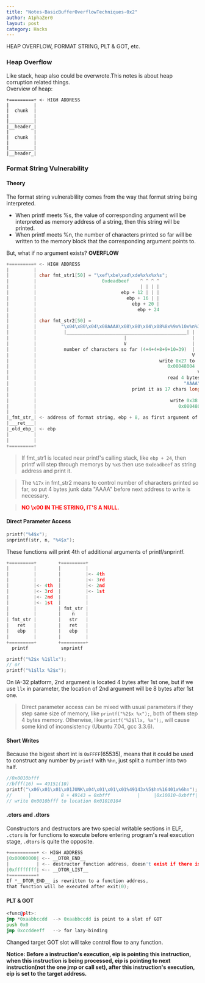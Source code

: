 ```yaml
---
title: "Notes-BasicBufferOverflowTechniques-0x2"
author: A1phaZer0
layout: post
category: Hacks
---
```

HEAP OVERFLOW, FORMAT STRING, PLT & GOT, etc.
<!--more-->
### Heap Overflow
Like stack, heap also could be overwrote.This notes is about heap corruption related things.  
Overview of heap:
```
+=========+ <- HIGH ADDRESS
|         |
|  chunk  |
|         |
|_________|
|__header_|
|         |
|  chunk  |
|         |
|_________|
|__header_|
```
### Format String Vulnerability
#### Theory
The format string vulnerablility comes from the way that format string being interpreted.  
- When printf meets %s, the value of corresponding argument will be interpreted as memory address of a string, then this string will be printed.  
- When printf meets %n, the number of characters printed so far will be written to the memory block that the corresponding argument points to.

But, what if no argument exists?   **OVERFLOW**

```c
+=========+ <- HIGH ADDRESS
|         |
|         | char fmt_str1[50] = "\xef\xbe\xad\xde%x%x%x%s";
|         |                        0xdeadbeef    ^ ^ ^ ^ 
|         |                                      | | | |
|         |                               ebp + 12 | | |
|         |                                 ebp + 16 | |
|         |                                   ebp + 20 |
|         |                                     ebp + 24
|         |
|         | char fmt_str2[50] = 
|         |         "\x04\x80\x04\x08AAAA\x08\x80\x04\x08%8x%9x%10x%n%17x%n"
|         |          |____________________________________________| | | |
|         |                                |                        | | |
|         |                                V                        | | |
|         |          number of characters so far (4+4+4+8+9+10=39)  | | |
|         |                                                         V | |
|         |                                             write 0x27 to | |
|         |                                                0x08048004 | |
|         |                                                           V |
|         |                                                read 4 bytes |
|         |                                                      "AAAA" |
|         |                                   print it as 17 chars long |
|         |                                                             V
|         |                                                 write 0x38 to
|         |                                                    0x08048008
|         |
|_fmt_str_| <- address of format string, ebp + 8, as first argument of printf.
|___ret___|
|_old_ebp_| <- ebp
|         |
|         |
+=========+
```
> If fmt_str1 is located near printf's calling stack, like `ebp + 24`, then printf will step through memorys by `%x`s then use `0xdeadbeef` as string address and print it.  

> The `%17x` in fmt_str2 means to control number of characters printed so far, so put 4 bytes junk data "AAAA" before next address to write is necessary.  

> <span style = "color: red"> **NO \x00 IN THE STRING, IT'S A NULL.** </span>

#### Direct Parameter Access
```c
printf("%4$x");
snprintf(str, n, "%4$x");
```
These functions will print 4th of additional arguments of printf/snprintf.
```c
+=========+        +=========+
|         |        |         |
|         |        |         |<- 4th
|         |        |         |<- 3rd
|         |<- 4th  |         |<- 2nd
|         |<- 3rd  |         |<- 1st
|         |<- 2nd  |         |
|         |<- 1st  |         |
|         |        | fmt_str |
|         |        |    n    |
| fmt_str |        |   str   |
|   ret   |        |   ret   |
|   ebp   |        |   ebp   |
|         |        |         |
+=========+        +=========+
  printf            snprintf
```
```c
printf("%2$x %1$llx");
// or
printf("%1$llx %2$x");
```
On IA-32 platform, 2nd argument is located 4 bytes after 1st one, but if we use `llx` in parameter, the location of 2nd argument will be 8 bytes after 1st one.  
> Direct parameter access can be mixed with usual parameters if they step same size of memory, like `printf("%2$x %x");`, both of them step 4 bytes memory. Otherwise, like `printf("%2$llx, %x");`, will cause some kind of inconsistency (Ubuntu 7.04, gcc 3.3.6).

#### Short Writes
Because the bigest short int is `0xFFFF`(65535), means that it could be used to construct any number by `printf` with `%hn`, just split a number into two half.
```c
//0x0010bfff
//bfff(16) == 49151(10)
printf("\x06\x01\x01\x01JUNK\x04\x01\x01\x01%49143x%5$hn%16401x%6hn");
//      |           8 + 49143 = 0xbfff          |     |0x10010-0xbfff|
// write 0x0010bfff to location 0x01010104
```

#### .ctors and .dtors
Constructors and destructors are two special writable sections in ELF, `.ctors` is for functions to execute before entering program's real execution stage, `.dtors` is quite the opposite.
```c
+==========+ <- HIGH ADDRESS
|0x00000000| <-- __DTOR_END__
|          | <-- destructor function address, doesn't exist if there is none.
|0xffffffff| <-- __DTOR_LIST__
+==========+
If *__DTOR_END__ is rewritten to a function address, 
that function will be executed after exit(0);
```

#### PLT & GOT
```asm
<func@plt>:
jmp *0xaabbccdd  --> 0xaabbccdd is point to a slot of GOT 
push 0x0
jmp 0xccddeeff   --> for lazy-binding
```
Changed target GOT slot will take control flow to any function.  

**Notice: Before a instruction's execution, eip is pointing this instruction, when this instruction is being processed, eip is pointing to next instruction(not the one jmp or call set), after this instruction's execution, eip is set to the target address.**
